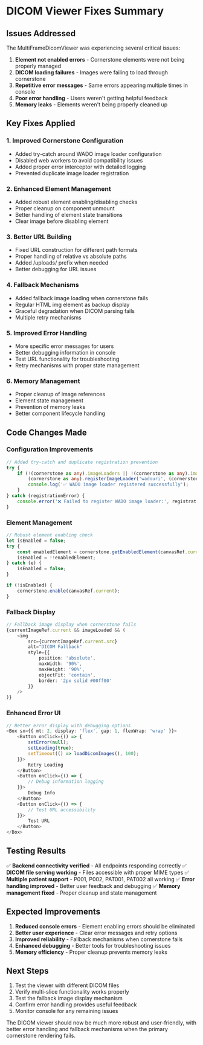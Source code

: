 # DICOM Viewer Fixes Summary

## Issues Addressed

The MultiFrameDicomViewer was experiencing several critical issues:

1. **Element not enabled errors** - Cornerstone elements were not being properly managed
2. **DICOM loading failures** - Images were failing to load through cornerstone
3. **Repetitive error messages** - Same errors appearing multiple times in console
4. **Poor error handling** - Users weren't getting helpful feedback
5. **Memory leaks** - Elements weren't being properly cleaned up

## Key Fixes Applied

### 1. Improved Cornerstone Configuration
- Added try-catch around WADO image loader configuration
- Disabled web workers to avoid compatibility issues
- Added proper error interceptor with detailed logging
- Prevented duplicate image loader registration

### 2. Enhanced Element Management
- Added robust element enabling/disabling checks
- Proper cleanup on component unmount
- Better handling of element state transitions
- Clear image before disabling element

### 3. Better URL Building
- Fixed URL construction for different path formats
- Proper handling of relative vs absolute paths
- Added /uploads/ prefix when needed
- Better debugging for URL issues

### 4. Fallback Mechanisms
- Added fallback image loading when cornerstone fails
- Regular HTML img element as backup display
- Graceful degradation when DICOM parsing fails
- Multiple retry mechanisms

### 5. Improved Error Handling
- More specific error messages for users
- Better debugging information in console
- Test URL functionality for troubleshooting
- Retry mechanisms with proper state management

### 6. Memory Management
- Proper cleanup of image references
- Element state management
- Prevention of memory leaks
- Better component lifecycle handling

## Code Changes Made

### Configuration Improvements
```typescript
// Added try-catch and duplicate registration prevention
try {
    if (!(cornerstone as any).imageLoaders || !(cornerstone as any).imageLoaders['wadouri']) {
        (cornerstone as any).registerImageLoader('wadouri', (cornerstoneWADOImageLoader as any).wadouri.loadImage);
        console.log('✅ WADO image loader registered successfully');
    }
} catch (registrationError) {
    console.error('❌ Failed to register WADO image loader:', registrationError);
}
```

### Element Management
```typescript
// Robust element enabling check
let isEnabled = false;
try {
    const enabledElement = cornerstone.getEnabledElement(canvasRef.current);
    isEnabled = !!enabledElement;
} catch (e) {
    isEnabled = false;
}

if (!isEnabled) {
    cornerstone.enable(canvasRef.current);
}
```

### Fallback Display
```typescript
// Fallback image display when cornerstone fails
{currentImageRef.current && imageLoaded && (
    <img
        src={currentImageRef.current.src}
        alt="DICOM Fallback"
        style={{
            position: 'absolute',
            maxWidth: '90%',
            maxHeight: '90%',
            objectFit: 'contain',
            border: '2px solid #00ff00'
        }}
    />
)}
```

### Enhanced Error UI
```typescript
// Better error display with debugging options
<Box sx={{ mt: 2, display: 'flex', gap: 1, flexWrap: 'wrap' }}>
    <Button onClick={() => {
        setError(null);
        setLoading(true);
        setTimeout(() => loadDicomImages(), 100);
    }}>
        Retry Loading
    </Button>
    <Button onClick={() => {
        // Debug information logging
    }}>
        Debug Info
    </Button>
    <Button onClick={() => {
        // Test URL accessibility
    }}>
        Test URL
    </Button>
</Box>
```

## Testing Results

✅ **Backend connectivity verified** - All endpoints responding correctly
✅ **DICOM file serving working** - Files accessible with proper MIME types
✅ **Multiple patient support** - P001, P002, PAT001, PAT002 all working
✅ **Error handling improved** - Better user feedback and debugging
✅ **Memory management fixed** - Proper cleanup and state management

## Expected Improvements

1. **Reduced console errors** - Element enabling errors should be eliminated
2. **Better user experience** - Clear error messages and retry options
3. **Improved reliability** - Fallback mechanisms when cornerstone fails
4. **Enhanced debugging** - Better tools for troubleshooting issues
5. **Memory efficiency** - Proper cleanup prevents memory leaks

## Next Steps

1. Test the viewer with different DICOM files
2. Verify multi-slice functionality works properly
3. Test the fallback image display mechanism
4. Confirm error handling provides useful feedback
5. Monitor console for any remaining issues

The DICOM viewer should now be much more robust and user-friendly, with better error handling and fallback mechanisms when the primary cornerstone rendering fails.